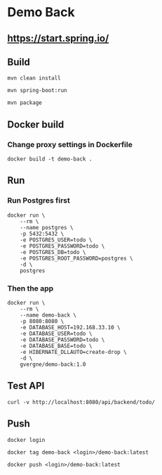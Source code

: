 # Demo Back

## https://start.spring.io/

## Build

```mvn clean install```

```mvn spring-boot:run```

```mvn package```

## Docker build

### Change proxy settings in Dockerfile

```docker build -t demo-back .```

## Run

### Run Postgres first

```
docker run \
	--rm \
	--name postgres \
	-p 5432:5432 \
	-e POSTGRES_USER=todo \
    -e POSTGRES_PASSWORD=todo \
    -e POSTGRES_DB=todo \
    -e POSTGRES_ROOT_PASSWORD=postgres \
    -d \
	postgres
```

### Then the app

```
docker run \
    --rm \
    --name demo-back \
    -p 8080:8080 \
    -e DATABASE_HOST=192.168.33.10 \
    -e DATABASE_USER=todo \
    -e DATABASE_PASSWORD=todo \
    -e DATABASE_BASE=todo \
    -e HIBERNATE_DLLAUTO=create-drop \
    -d \
    gvergne/demo-back:1.0
```

## Test API

```curl -v http://localhost:8080/api/backend/todo/```

## Push

```docker login```

```docker tag demo-back <login>/demo-back:latest```

```docker push <login>/demo-back:latest```
